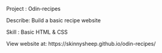 <p> Project : Odin-recipes </p>
<p> Describe: Build a basic recipe website </p>
<p> Skill       : Basic HTML & CSS </p>
<p> View website at: https://skinnysheep.github.io/odin-recipes/ </p>
